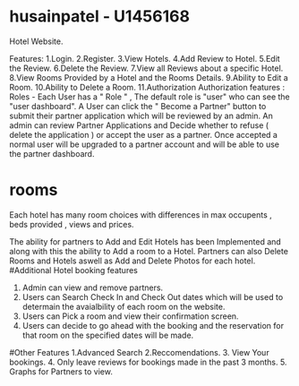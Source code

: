 # husainpatel - U1456168
Hotel Website.

Features:
1.Login.
2.Register.
3.View Hotels.
4.Add Review to Hotel.
5.Edit the  Review.
6.Delete the Review.
7.View all Reviews about a specific Hotel.
8.View Rooms Provided by a Hotel and the Rooms Details.
9.Ability to Edit a Room.
10.Ability to Delete a Room.
11.Authorization
Authorization features : Roles - Each User has a " Role " , The default role is "user" who can see the "user dashboard".
A User can click the " Become a Partner" button to submit their partner application which will be reviewed by an admin.
An admin can review Partner Applications and Decide whether to refuse ( delete the application ) or accept the user as a partner.
Once accepted a normal user will be upgraded to a partner account and will be able to use the partner dashboard.

# rooms

Each hotel has many room choices with differences in max occupents , beds provided , views and prices.

The ability for partners to  Add and  Edit Hotels has been Implemented and along with this the ability to Add a room to a Hotel.
Partners can also Delete Rooms and Hotels aswell as Add and Delete Photos for each hotel.
#Additional Hotel booking features
1. Admin can view and remove partners.
2. Users can Search Check In and Check Out dates which will be used to determain the avaialbility of each room on the website.
3. Users can Pick a room and view their confirmation screen.
4. Users can decide to go ahead with the booking and the reservation for that room on the specified dates will be made.

#Other Features 
1.Advanced Search
2.Reccomendations.
3. View Your bookings.
4. Only leave reviews for bookings made in the past 3 months. 
5. Graphs for Partners to view.
